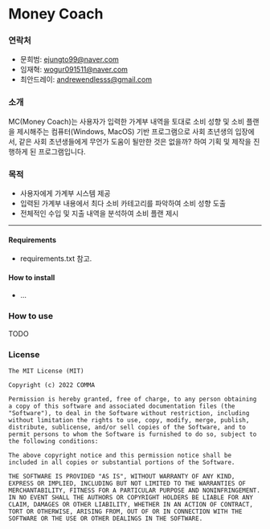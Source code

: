 # Money Coach

### 연락처

* 문희범: ejungto99@naver.com
* 임재혁: wogur091511@naver.com
* 최안드레이: andrewendlesss@gmail.com

### 소개

MC(Money Coach)는 사용자가 입력한 가계부 내역을 토대로 소비 성향 및 소비 플랜을 제시해주는 컴퓨터(Windows, MacOS) 기반 프로그램으로 사회 초년생의 입장에서, 같은 사회 초년생들에게 무언가 도움이 될만한 것은 없을까? 하여 기획 및 제작을 진행하게 된 프로그램입니다.


### 목적

- 사용자에게 가계부 시스템 제공
- 입력된 가계부 내용에서 최다 소비 카테고리를 파악하여 소비 성향 도출
- 전체적인 수입 및 지출 내역을 분석하여 소비 플랜 제시

-----

#### Requirements

* requirements.txt 참고.

#### How to install

* ...

### How to use

TODO

### License

```
The MIT License (MIT)

Copyright (c) 2022 COMMA

Permission is hereby granted, free of charge, to any person obtaining a copy of this software and associated documentation files (the "Software"), to deal in the Software without restriction, including without limitation the rights to use, copy, modify, merge, publish, distribute, sublicense, and/or sell copies of the Software, and to permit persons to whom the Software is furnished to do so, subject to the following conditions:

The above copyright notice and this permission notice shall be included in all copies or substantial portions of the Software.

THE SOFTWARE IS PROVIDED "AS IS", WITHOUT WARRANTY OF ANY KIND, EXPRESS OR IMPLIED, INCLUDING BUT NOT LIMITED TO THE WARRANTIES OF MERCHANTABILITY, FITNESS FOR A PARTICULAR PURPOSE AND NONINFRINGEMENT. IN NO EVENT SHALL THE AUTHORS OR COPYRIGHT HOLDERS BE LIABLE FOR ANY CLAIM, DAMAGES OR OTHER LIABILITY, WHETHER IN AN ACTION OF CONTRACT, TORT OR OTHERWISE, ARISING FROM, OUT OF OR IN CONNECTION WITH THE SOFTWARE OR THE USE OR OTHER DEALINGS IN THE SOFTWARE.
```
